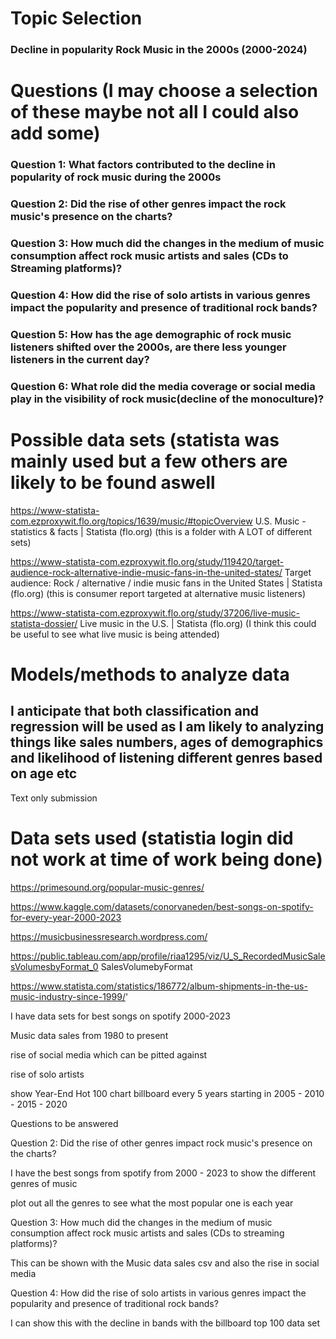 # Topic Selection

### Decline in popularity Rock Music in the 2000s (2000-2024)

# Questions (I may choose a selection of these maybe not all I could also add some)
### Question 1: What factors contributed to the decline in popularity of rock music during the 2000s

### Question 2: Did the rise of other genres impact the rock music's presence on the charts?

### Question 3: How much did the changes in the medium of music consumption affect rock music artists and sales (CDs to Streaming platforms)?

### Question 4: How did the rise of solo artists in various genres impact the popularity and presence of traditional rock bands?  

### Question 5: How has the age demographic of rock music listeners shifted over the 2000s, are there less younger listeners in the current day?

### Question 6: What role did the media coverage or social media play in the visibility of rock music(decline of the monoculture)?

# Possible data sets (statista was mainly used but a few others are likely to be found aswell


https://www-statista-com.ezproxywit.flo.org/topics/1639/music/#topicOverview
U.S. Music - statistics & facts | Statista (flo.org) (this is a folder with A LOT of different sets)

https://www-statista-com.ezproxywit.flo.org/study/119420/target-audience-rock-alternative-indie-music-fans-in-the-united-states/
Target audience: Rock / alternative / indie music fans in the United States | Statista (flo.org) (this is consumer report targeted at alternative music listeners)

https://www-statista-com.ezproxywit.flo.org/study/37206/live-music-statista-dossier/
Live music in the U.S. | Statista (flo.org) (I think this could be useful to see what live music is being attended)

# Models/methods to analyze data

## I anticipate that both classification and regression will be used as I am likely to analyzing things like sales numbers, ages of demographics and likelihood of listening different genres based on age etc
Text only submission


# Data sets used (statistia login did not work at time of work being done)

https://primesound.org/popular-music-genres/


https://www.kaggle.com/datasets/conorvaneden/best-songs-on-spotify-for-every-year-2000-2023

https://musicbusinessresearch.wordpress.com/

https://public.tableau.com/app/profile/riaa1295/viz/U_S_RecordedMusicSalesVolumesbyFormat_0
SalesVolumebyFormat

https://www.statista.com/statistics/186772/album-shipments-in-the-us-music-industry-since-1999/'

I have data sets for best songs on spotify 2000-2023

Music data sales from 1980 to present

rise of social media which can be pitted against 

rise of solo artists 

show Year-End Hot 100 chart billboard every 5 years starting in 2005 - 2010 - 2015 - 2020


Questions to be answered

Question 2: Did the rise of other genres impact rock music's presence on the charts?

I have the best songs from spotify from 2000 - 2023 to show the different genres of music 

plot out all the genres to see what the most popular one is each year 

Question 3: How much did the changes in the medium of music consumption affect rock music artists and sales (CDs to streaming platforms)?

This can be shown with the Music data sales csv and also the rise in social media

Question 4: How did the rise of solo artists in various genres impact the popularity and presence of traditional rock bands?

I can show this with the decline in bands with the billboard top 100 data set 
